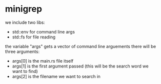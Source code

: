 # minigrep
we include two libs:
- std::env for command line args
- std::fs for file reading

the variable "args" gets a vector of command line arguements
there will be three arguments:
- args[0] is the main.rs file itself
- args[1] is the first argument passed (this will be the search word we want to find)
- args[2] is the filename we want to search in

